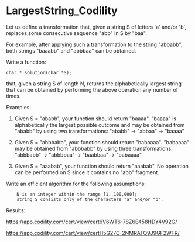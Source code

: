 # LargestString_Codility

Let us define a transformation that, given a string S of letters 'a' and/or 'b', replaces some consecutive sequence "abb" in S by "baa".

For example, after applying such a transformation to the string "abbabb", both strings "baaabb" and "abbbaa" can be obtained.

Write a function:

    char * solution(char *S);

that, given a string S of length N, returns the alphabetically largest string that can be obtained by performing the above operation any number of times.

Examples:

1. Given S = "ababb", your function should return "baaaa".
"baaaa" is alphabetically the largest possible outcome and may be obtained from "ababb" by using two transformations:
"ababb" → "abbaa" → "baaaa"

2. Given S = "abbbabb", your function should return "babaaaa".
"babaaaa" may be obtained from "abbbabb" by using three transformations:
"abbbabb" → "abbbbaa" → "baabbaa" → "babaaaa"

3. Given S = "aaabab", your function should return "aaabab".
No operation can be performed on S since it contains no "abb" fragment.

Write an efficient algorithm for the following assumptions:

        N is an integer within the range [1..100,000];
        string S consists only of the characters "a" and/or "b".
        
Results: 

https://app.codility.com/cert/view/cert6V6WT6-78Z6E458HDY4V92G/

https://app.codility.com/cert/view/certH5G27C-2NMRATQ9J9GF2WFR/
